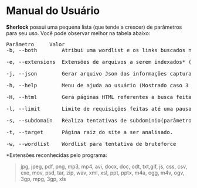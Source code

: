 # Manual do Usuário

**Sherlock** possui uma pequena lista (que tende a crescer) de parâmetros para
seu uso. Você pode observar melhor na tabela abaixo:

<pre>
Parâmetro     Valor
-b, --both        Atribui uma wordlist e os links buscados nas páginas

-e, --extensions  Extensões de arquivos a serem indexados* (em desenvolvimento)

-j, --json        Gerar arquivo Json das informações capturadas (deve informar o nome do arquivo)

-h, --help        Menu de ajuda ao usuário (Mostrado caso 3 ou menos argumentos sejam passados)

-H, --html        Gera páginas HTML referentes a busca feita no domínio (exige nome de um diretório)

-l, --limit       Limite de requisições feitas até uma pausa.

-s, --subdomain   Realiza tentativas de subdominio(parâmetro -w obrigatório)

-t, --target      Página raiz do site a ser analisado.

-w, --wordlist    Wordlist para tentativa de bruteforce
</pre>

\*Extensões reconhecidas pelo programa:
> jpg, jpeg, pdf, png, mp3, mp4, avi, docx, doc, odt, txt,gif, js, css, csv,
exe, mov, psd, tar, zip, wav, xml, xsl, ppt, pptx, m4a, ogg, m4v, ogv,
3gp, mpg, 3gp, xls

